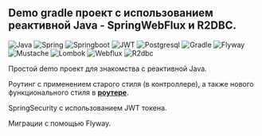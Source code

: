 ## Demo gradle проект с использованием реактивной Java - SpringWebFlux и R2DBC.

![Java](https://img.shields.io/badge/-Java-05122A?style=flat&logo=Java&logoColor=FFA518)
![Spring](https://img.shields.io/badge/-Spring-05122A?style=flat&logo=Spring&logoColor=71b23c)
![Springboot](https://img.shields.io/badge/-SpringBoot-05122A?style=flat&logo=Springboot&logoColor=71b23c)
![JWT](https://img.shields.io/badge/-JWT-05122A?style=flat&logo=jsonwebtokens&logoColor=71b23c)
![Postgresql](https://img.shields.io/badge/-Postgresql-fffffb?style=flat&logo=Postgresql&logoColor=336796)
![Gradle](https://img.shields.io/badge/-Gradle-fffffb?style=flat&logo=Gradle&logoColor=336796)
![Flyway](https://img.shields.io/badge/-Flyway-d30003?style=flat)
![Mustache](https://img.shields.io/badge/-Mustache-fffffb?style=flat)
![Lombok](https://img.shields.io/badge/-Lombok-10d7f6?style=flat)
![Webflux](https://img.shields.io/badge/-Webflux-10d7f6?style=flat)
![R2dbc](https://img.shields.io/badge/-R2dbc-10d7f6?style=flat)

Простой demo проект для знакомства с реактивной Java.

Роутинг с применением старого стиля (в контроллере), а также нового функционального стиля в **[роутере](src/main/java/ru/list/surkovr/springwebfluxcatalizator/config/GreetingRouter.java)**.

SpringSecurity с использованием JWT токена.

Миграции с помощью Flyway.

